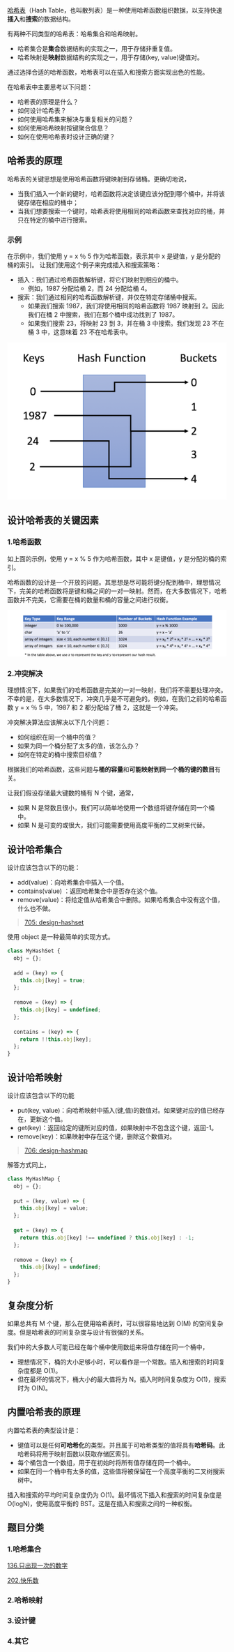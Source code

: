 [哈希表][1]（Hash Table，也叫散列表）是一种使用哈希函数组织数据，以支持快速**插入**和**搜索**的数据结构。

有两种不同类型的哈希表：哈希集合和哈希映射。

- 哈希集合是**集合**数据结构的实现之一，用于存储非重复值。
- 哈希映射是**映射**数据结构的实现之一，用于存储(key, value)键值对。

通过选择合适的哈希函数，哈希表可以在插入和搜索方面实现出色的性能。

在哈希表中主要思考以下问题：

- 哈希表的原理是什么？
- 如何设计哈希表？
- 如何使用哈希集来解决与重复相关的问题？
- 如何使用哈希映射按键聚合信息？
- 如何在使用哈希表时设计正确的键？

[1]: https://leetcode-cn.com/leetbook/read/hash-table

## 哈希表的原理

哈希表的关键思想是使用哈希函数将键映射到存储桶。更确切地说，

- 当我们插入一个新的键时，哈希函数将决定该键应该分配到哪个桶中，并将该键存储在相应的桶中；
- 当我们想要搜索一个键时，哈希表将使用相同的哈希函数来查找对应的桶，并只在特定的桶中进行搜索。

### 示例

在示例中，我们使用 y = x ％ 5 作为哈希函数，表示其中 x 是键值，y 是分配的桶的索引。
让我们使用这个例子来完成插入和搜索策略：

- 插入：我们通过哈希函数解析键，将它们映射到相应的桶中。
  - 例如，1987 分配给桶 2，而 24 分配给桶 4。
- 搜索：我们通过相同的哈希函数解析键，并仅在特定存储桶中搜索。
  - 如果我们搜索 1987，我们将使用相同的哈希函数将 1987 映射到 2。因此我们在桶 2 中搜索，我们在那个桶中成功找到了 1987。
  - 如果我们搜索 23，将映射 23 到 3，并在桶 3 中搜索。我们发现 23 不在桶 3 中，这意味着 23 不在哈希表中。

![image-20200903014440034](./assets/images/image-20200903014440034.png)

## 设计哈希表的关键因素

### 1.哈希函数

如上面的示例，使用 y = x % 5 作为哈希函数，其中 x 是键值，y 是分配的桶的索引。

哈希函数的设计是一个开放的问题。其思想是尽可能将键分配到桶中，理想情况下，完美的哈希函数将是键和桶之间的一对一映射。然而，在大多数情况下，哈希函数并不完美，它需要在桶的数量和桶的容量之间进行权衡。

![image-20200903015703657](./assets/images/image-20200903015703657.png)

### 2.冲突解决

理想情况下，如果我们的哈希函数是完美的一对一映射，我们将不需要处理冲突。不幸的是，在大多数情况下，冲突几乎是不可避免的。例如，在我们之前的哈希函数 y = x ％ 5 中，1987 和 2 都分配给了桶 2，这就是一个冲突。

冲突解决算法应该解决以下几个问题：

- 如何组织在同一个桶中的值？
- 如果为同一个桶分配了太多的值，该怎么办？
- 如何在特定的桶中搜索目标值？

根据我们的哈希函数，这些问题与**桶的容量**和**可能映射到同一个桶的键的数目**有关。

让我们假设存储最大键数的桶有 N 个键，通常，

- 如果 N 是常数且很小，我们可以简单地使用一个数组将键存储在同一个桶中。
- 如果 N 是可变的或很大，我们可能需要使用高度平衡的二叉树来代替。

## 设计哈希集合

设计应该包含以下的功能：

- add(value)：向哈希集合中插入一个值。
- contains(value) ：返回哈希集合中是否存在这个值。
- remove(value)：将给定值从哈希集合中删除。如果哈希集合中没有这个值，什么也不做。

> [705: design-hashset](https://leetcode-cn.com/problems/design-hashset)

使用 object 是一种最简单的实现方式。

```js
class MyHashSet {
  obj = {};

  add = (key) => {
    this.obj[key] = true;
  };

  remove = (key) => {
    this.obj[key] = undefined;
  };

  contains = (key) => {
    return !!this.obj[key];
  };
}
```

## 设计哈希映射

设计应该包含以下的功能

- put(key, value)：向哈希映射中插入(键,值)的数值对。如果键对应的值已经存在，更新这个值。
- get(key)：返回给定的键所对应的值，如果映射中不包含这个键，返回-1。
- remove(key)：如果映射中存在这个键，删除这个数值对。

> [706: design-hashmap](https://leetcode-cn.com/problems/design-hashmap)

解答方式同上，

```js
class MyHashMap {
  obj = {};

  put = (key, value) => {
    this.obj[key] = value;
  };

  get = (key) => {
    return this.obj[key] !== undefined ? this.obj[key] : -1;
  };

  remove = (key) => {
    this.obj[key] = undefined;
  };
}
```

## 复杂度分析

如果总共有 M 个键，那么在使用哈希表时，可以很容易地达到 O(M) 的空间复杂度。但是哈希表的时间复杂度与设计有很强的关系。

我们中的大多数人可能已经在每个桶中使用数组来将值存储在同一个桶中，

- 理想情况下，桶的大小足够小时，可以看作是一个常数。插入和搜索的时间复杂度都是 O(1)。
- 但在最坏的情况下，桶大小的最大值将为 N。插入时时间复杂度为 O(1)，搜索时为 O(N)。

## 内置哈希表的原理

内置哈希表的典型设计是：

- 键值可以是任何**可哈希化**的类型。并且属于可哈希类型的值将具有**哈希码**。此哈希码将用于映射函数以获取存储区索引。
- 每个桶包含一个数组，用于在初始时将所有值存储在同一个桶中。
- 如果在同一个桶中有太多的值，这些值将被保留在一个高度平衡的二叉树搜索树中。

插入和搜索的平均时间复杂度仍为 O(1)。最坏情况下插入和搜索的时间复杂度是 O(logN)，使用高度平衡的 BST。这是在插入和搜索之间的一种权衡。

## 题目分类

### 1.哈希集合

[136.只出现一次的数字](./136.只出现一次的数字)

[202.快乐数](./202.快乐数)

### 2.哈希映射

### 3.设计键

### 4.其它

